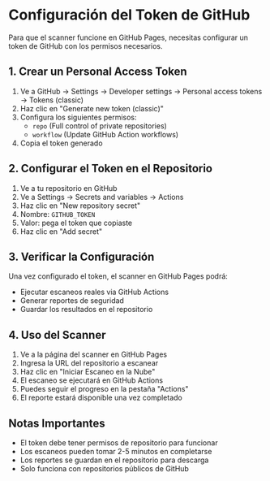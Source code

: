 # Configuración del Token de GitHub

Para que el scanner funcione en GitHub Pages, necesitas configurar un token de GitHub con los permisos necesarios.

## 1. Crear un Personal Access Token

1. Ve a GitHub → Settings → Developer settings → Personal access tokens → Tokens (classic)
2. Haz clic en "Generate new token (classic)"
3. Configura los siguientes permisos:
   - `repo` (Full control of private repositories)
   - `workflow` (Update GitHub Action workflows)
4. Copia el token generado

## 2. Configurar el Token en el Repositorio

1. Ve a tu repositorio en GitHub
2. Ve a Settings → Secrets and variables → Actions
3. Haz clic en "New repository secret"
4. Nombre: `GITHUB_TOKEN`
5. Valor: pega el token que copiaste
6. Haz clic en "Add secret"

## 3. Verificar la Configuración

Una vez configurado el token, el scanner en GitHub Pages podrá:
- Ejecutar escaneos reales via GitHub Actions
- Generar reportes de seguridad
- Guardar los resultados en el repositorio

## 4. Uso del Scanner

1. Ve a la página del scanner en GitHub Pages
2. Ingresa la URL del repositorio a escanear
3. Haz clic en "Iniciar Escaneo en la Nube"
4. El escaneo se ejecutará en GitHub Actions
5. Puedes seguir el progreso en la pestaña "Actions"
6. El reporte estará disponible una vez completado

## Notas Importantes

- El token debe tener permisos de repositorio para funcionar
- Los escaneos pueden tomar 2-5 minutos en completarse
- Los reportes se guardan en el repositorio para descarga
- Solo funciona con repositorios públicos de GitHub
